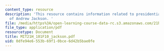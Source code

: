 ```yaml
---
content_type: resource
description: 'This resource contains information related to presidential pronouncements
  of Andrew Jackson. '
file: /media/https%3A/open-learning-course-data-rc.s3.amazonaws.com/21h-101-american-history-to-1865-fall-2010/0dfe94e6553b69f10bce6d42b5bae0fe_MIT21H_101F10_jackson.pdf
file_type: application/pdf
resourcetype: Document
title: MIT21H_101F10_jackson.pdf
uid: 0dfe94e6-553b-69f1-0bce-6d42b5bae0fe
---
```

